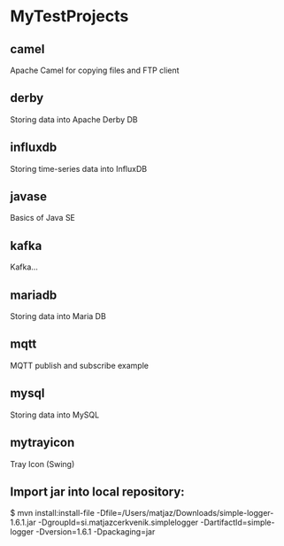 # MyTestProjects


## camel
Apache Camel for copying files and FTP client

## derby
Storing data into Apache Derby DB

## influxdb
Storing time-series data into InfluxDB

## javase
Basics of Java SE

## kafka
Kafka...

## mariadb
Storing data into Maria DB

## mqtt
MQTT publish and subscribe example

## mysql
Storing data into MySQL

## mytrayicon
Tray Icon (Swing)


## Import jar into local repository:

$ mvn install:install-file -Dfile=/Users/matjaz/Downloads/simple-logger-1.6.1.jar -DgroupId=si.matjazcerkvenik.simplelogger -DartifactId=simple-logger -Dversion=1.6.1 -Dpackaging=jar
